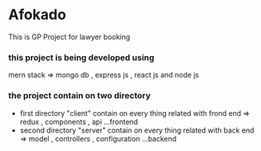 # Afokado
 This is GP Project for lawyer booking
### this project is being developed using
 mern stack => mongo db , express js , react js and node js
### the project contain on two directory
 - first directory "client"
contain on every thing related with frond end => redux , components , api ...frontend
 - second directory "server"
contain on every thing related with back end => model , controllers , configuration ...backend 
